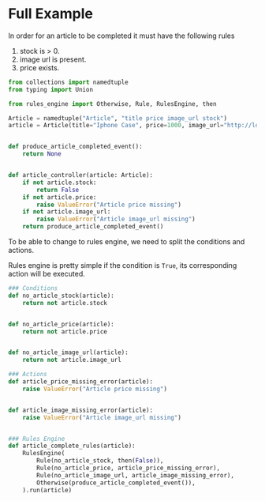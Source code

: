 # Full Example

In order for an article to be completed it must have the following rules

1. stock is > 0.
2. image url is present.
3. price exists.

```python
from collections import namedtuple
from typing import Union

from rules_engine import Otherwise, Rule, RulesEngine, then

Article = namedtuple("Article", "title price image_url stock")
article = Article(title="Iphone Case", price=1000, image_url="http://localhost/image", stock=None)


def produce_article_completed_event():
    return None


def article_controller(article: Article):
    if not article.stock:
        return False
    if not article.price:
        raise ValueError("Article price missing")
    if not article.image_url:
        raise ValueError("Article image_url missing")
    return produce_article_completed_event()
```

To be able to change to rules engine, we need to split the conditions and actions.

Rules engine is pretty simple if the condition is `True`, its corresponding action will be executed.

```python
### Conditions
def no_article_stock(article):
    return not article.stock


def no_article_price(article):
    return not article.price


def no_article_image_url(article):
    return not article.image_url

### Actions
def article_price_missing_error(article):
    raise ValueError("Article price missing")


def article_image_missing_error(article):
    raise ValueError("Article image_url missing")


### Rules Engine
def article_complete_rules(article):
    RulesEngine(
        Rule(no_article_stock, then(False)),
        Rule(no_article_price, article_price_missing_error),
        Rule(no_article_image_url, article_image_missing_error),
        Otherwise(produce_article_completed_event()),
    ).run(article)
```
